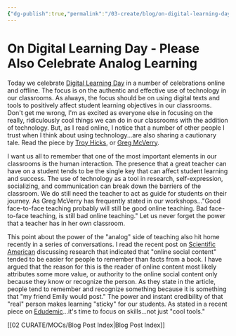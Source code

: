 ```yaml
---
{"dg-publish":true,"permalink":"/03-create/blog/on-digital-learning-day-please-also-celebrate-analog-learning/","title":"On Digital Learning Day...Please Also Celebrate Analog Learning","tags":["digital-literacies","education","online-collaborative-inquiry","online-content-construction","online-reading-comprehension"]}
---
```


# On Digital Learning Day - Please Also Celebrate Analog Learning

Today we celebrate [Digital Learning Day](http://www.digitallearningday.org/) in a number of celebrations online and offline. The focus is on the authentic and effective use of technology in our classrooms. As always, the focus should be on using digital texts and tools to positively affect student learning objectives in our classrooms. Don't get me wrong, I'm as excited as everyone else in focusing on the really, ridiculously cool things we can do in our classrooms with the addition of technology. But, as I read online, I notice that a number of other people I trust when I think about using technology...are also sharing a cautionary tale. Read the piece by [Troy Hicks](http://hickstro.org/2013-02-06/open-letter-to-educators-redefining-digital-learning-day/), or [Greg McVerry](http://jgregmcverry.blogspot.com/2013/02/taking-digital-out-for-digital-learning.html).

I want us all to remember that one of the most important elements in our classrooms is the human interaction. The presence that a great teacher can have on a student tends to be the single key that can affect student learning and success. The use of technology as a tool in research, self-expression, socializing, and communication can break down the barriers of the classroom. We do still need the teacher to act as guide for students on their journey. As Greg McVerry has frequently stated in our workshops..."Good face-to-face teaching probably will still be good online teaching. Bad face-to-face teaching, is still bad online teaching." Let us never forget the power that a teacher has in her own classroom.

This point about the power of the "analog" side of teaching also hit home recently in a series of conversations. I read the recent post on [Scientific American](http://www.scientificamerican.com/article.cfm?id=neural-networking-site&WT.mc_id=SA_DD_20130125) discussing research that indicated that "online social content" tended to be easier for people to remember than facts from a book. I have argued that the reason for this is the reader of online content most likely attributes some more value, or authority to the online social content only because they know or recognize the person. As they state in the article, people tend to remember and recognize something because it is something that "my friend Emily would post." The power and instant credibility of that "real" person makes learning "sticky" for our students. As stated in a recent piece on [Edudemic](http://edudemic.com/2013/01/time-to-focus-on-skills/)...it's time to focus on skills...not just "cool tools."

[[02 CURATE/MOCs/Blog Post Index\|Blog Post Index]]
